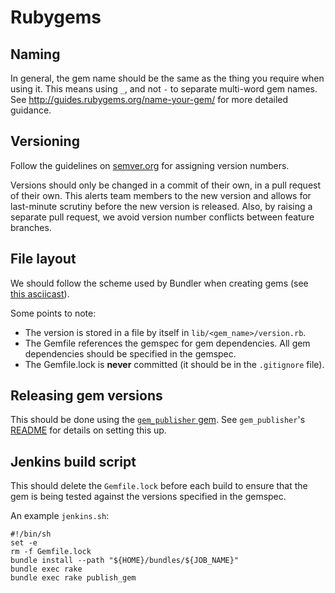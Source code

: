 # Rubygems

## Naming

In general, the gem name should be the same as the thing you require when using
it.  This means using `_`, and not `-` to separate multi-word gem names.  See
http://guides.rubygems.org/name-your-gem/ for more detailed guidance.

## Versioning

Follow the guidelines on [semver.org](http://semver.org/) for assigning version
numbers.

Versions should only be changed in a commit of their own, in a pull request of
their own. This alerts team members to the new version and allows for
last-minute scrutiny before the new version is released. Also, by raising a
separate pull request, we avoid version number conflicts between feature
branches.

## File layout

We should follow the scheme used by Bundler when creating gems (see [this
asciicast](http://asciicasts.com/episodes/245-new-gem-with-bundler)).

Some points to note:

* The version is stored in a file by itself in `lib/<gem_name>/version.rb`.
* The Gemfile references the gemspec for gem dependencies.  All gem
  dependencies should be specified in the gemspec.
* The Gemfile.lock is **never** committed (it should be in the `.gitignore`
  file).

## Releasing gem versions

This should be done using the [`gem_publisher`
gem](https://github.com/alphagov/gem_publisher).  See `gem_publisher`'s
[README](https://github.com/alphagov/gem_publisher#readme) for details on
setting this up.

## Jenkins build script

This should delete the `Gemfile.lock` before each build to ensure that the gem
is being tested against the versions specified in the gemspec.

An example `jenkins.sh`:

    #!/bin/sh
    set -e
    rm -f Gemfile.lock
    bundle install --path "${HOME}/bundles/${JOB_NAME}"
    bundle exec rake
    bundle exec rake publish_gem
